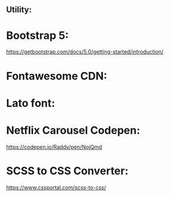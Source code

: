 ## Utility:

# Bootstrap 5:
https://getbootstrap.com/docs/5.0/getting-started/introduction/

# Fontawesome CDN:
<script src="https://kit.fontawesome.com/e5a2b2fa25.js" crossorigin="anonymous"></script>

# Lato font:
<link rel="preconnect" href="https://fonts.googleapis.com">
<link rel="preconnect" href="https://fonts.gstatic.com" crossorigin>
<link href="https://fonts.googleapis.com/css2?family=Lato:ital,wght@0,100;0,300;0,400;0,700;0,900;1,100;1,300;1,400;1,700;1,900&display=swap" rel="stylesheet">    
<link rel="stylesheet" href="https://fonts.googleapis.com/css2?family=Material+Symbols+Outlined:opsz,wght,FILL,GRAD@20..48,100..700,0..1,-50..200" /> 

# Netflix Carousel Codepen:
https://codepen.io/Raddy/pen/NojQmd

# SCSS to CSS Converter:
https://www.cssportal.com/scss-to-css/



